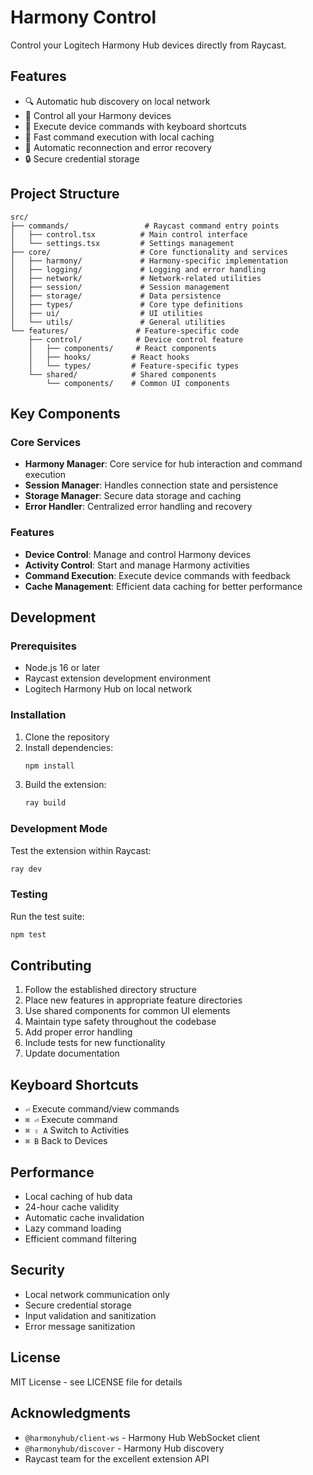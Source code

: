 # Harmony Control

Control your Logitech Harmony Hub devices directly from Raycast.

## Features

- 🔍 Automatic hub discovery on local network
- 📱 Control all your Harmony devices
- 🎯 Execute device commands with keyboard shortcuts
- 🚀 Fast command execution with local caching
- 🔄 Automatic reconnection and error recovery
- 🔒 Secure credential storage

## Project Structure

```
src/
├── commands/                 # Raycast command entry points
│   ├── control.tsx          # Main control interface
│   └── settings.tsx         # Settings management
├── core/                    # Core functionality and services
│   ├── harmony/             # Harmony-specific implementation
│   ├── logging/             # Logging and error handling
│   ├── network/             # Network-related utilities
│   ├── session/             # Session management
│   ├── storage/             # Data persistence
│   ├── types/               # Core type definitions
│   ├── ui/                  # UI utilities
│   └── utils/               # General utilities
└── features/               # Feature-specific code
    ├── control/            # Device control feature
    │   ├── components/     # React components
    │   ├── hooks/         # React hooks
    │   └── types/         # Feature-specific types
    └── shared/            # Shared components
        └── components/    # Common UI components
```

## Key Components

### Core Services
- **Harmony Manager**: Core service for hub interaction and command execution
- **Session Manager**: Handles connection state and persistence
- **Storage Manager**: Secure data storage and caching
- **Error Handler**: Centralized error handling and recovery

### Features
- **Device Control**: Manage and control Harmony devices
- **Activity Control**: Start and manage Harmony activities
- **Command Execution**: Execute device commands with feedback
- **Cache Management**: Efficient data caching for better performance

## Development

### Prerequisites
- Node.js 16 or later
- Raycast extension development environment
- Logitech Harmony Hub on local network

### Installation
1. Clone the repository
2. Install dependencies:
   ```bash
   npm install
   ```
3. Build the extension:
   ```bash
   ray build
   ```

### Development Mode
Test the extension within Raycast:
```bash
ray dev
```

### Testing
Run the test suite:
```bash
npm test
```

## Contributing

1. Follow the established directory structure
2. Place new features in appropriate feature directories
3. Use shared components for common UI elements
4. Maintain type safety throughout the codebase
5. Add proper error handling
6. Include tests for new functionality
7. Update documentation

## Keyboard Shortcuts

- `⏎` Execute command/view commands
- `⌘ ⏎` Execute command
- `⌘ ⇧ A` Switch to Activities
- `⌘ B` Back to Devices

## Performance

- Local caching of hub data
- 24-hour cache validity
- Automatic cache invalidation
- Lazy command loading
- Efficient command filtering

## Security

- Local network communication only
- Secure credential storage
- Input validation and sanitization
- Error message sanitization

## License

MIT License - see LICENSE file for details

## Acknowledgments

- `@harmonyhub/client-ws` - Harmony Hub WebSocket client
- `@harmonyhub/discover` - Harmony Hub discovery
- Raycast team for the excellent extension API
